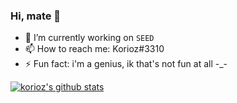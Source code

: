 ### Hi, mate 👋

- 🌱 I’m currently working on `SEED`
- 📫 How to reach me: Korioz#3310
- ⚡ Fun fact: i'm a genius, ik that's not fun at all -_-

[![korioz's github stats](https://github-readme-stats.vercel.app/api?username=korioz)](https://github.com/anuraghazra/github-readme-stats)
